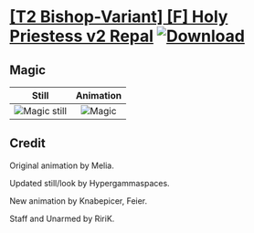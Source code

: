 # [\[T2 Bishop-Variant\] \[F\] Holy Priestess v2 Repal](./) [![Download](https://img.shields.io/badge/Download--red?style=social&logo=github)](https://minhaskamal.github.io/DownGit/#/home?url=https://github.com/Klokinator/FE-Repo/tree/main/Battle%20Animations%2FMagi%20-%20Holy-Type%2F%5BT2%20Bishop-Variant%5D%20%5BF%5D%20Holy%20Priestess%20v2%20Repal%2F6.%20Magic%20(Staff))

## Magic

| Still | Animation |
| :---: | :-------: |
| ![Magic still](./Magic_000.png) | ![Magic](./Magic.gif) |

## Credit

Original animation by Melia.

Updated still/look by Hypergammaspaces.

New animation by Knabepicer, Feier.

Staff and Unarmed by RiriK.

